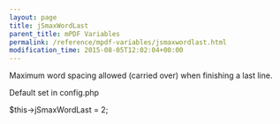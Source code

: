 ```yaml
---
layout: page
title: jSmaxWordLast
parent_title: mPDF Variables
permalink: /reference/mpdf-variables/jsmaxwordlast.html
modification_time: 2015-08-05T12:02:04+00:00
---
```


Maximum word spacing allowed (carried over) when finishing a last line.

Default set in config.php

$this->jSmaxWordLast = 2;

